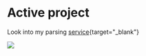 # Active project

Look into my parsing [service](https://spider-cat.up.railway.app/){target="_blank"}

<!---
Look into my parsing <a href="https://spider-cat.up.railway.app/" target="_blank">service</a>
Look into my parsing [service](https://spider-cat.up.railway.app/)

<p class="aligncenter">
    <img alt="Neon" src="https://drive.google.com/uc?export=download&amp;id=1gWw5rNMNYMrpw93YHjC11Ot-lDV75yFG">
</p>
-->

![](https://komarev.com/ghpvc/?username=GeekNekoS&color=orange)
